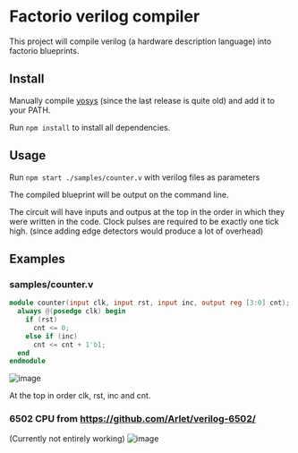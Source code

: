# Factorio verilog compiler

This project will compile verilog (a hardware description language) into factorio blueprints.

## Install
Manually compile [yosys](https://github.com/YosysHQ/yosys) (since the last release is quite old) and add it to your PATH.

Run ``` npm install ``` to install all dependencies.

## Usage
Run ```npm start ./samples/counter.v``` with verilog files as parameters

The compiled blueprint will be output on the command line.

The circuit will have inputs and outpus at the top in the order in which they were written in the code.
Clock pulses are required to be exactly one tick high. (since adding edge detectors would produce a lot of overhead)

## Examples

### samples/counter.v
```verilog
module counter(input clk, input rst, input inc, output reg [3:0] cnt);
  always @(posedge clk) begin
    if (rst)
      cnt <= 0;
    else if (inc)
      cnt <= cnt + 1'b1;
  end
endmodule
```
![image](https://user-images.githubusercontent.com/35386456/115978416-2c589600-a54d-11eb-8cbd-92d37e0ef3bb.png)

At the top in order clk, rst, inc and cnt.

### 6502 CPU from https://github.com/Arlet/verilog-6502/
(Currently not entirely working)
![image](https://user-images.githubusercontent.com/35386456/115978429-54e09000-a54d-11eb-8d4e-48d7d9fc68c2.png)
